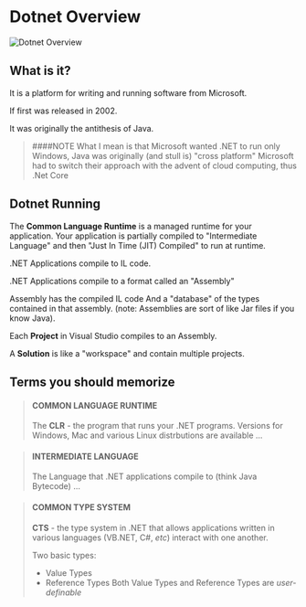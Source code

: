 # Dotnet Overview 
![Dotnet Overview](\img\dotnet.excalidraw.svg)

## What is it?
It is a platform for writing and running software from Microsoft.

If first was released in 2002.

It was originally the antithesis of Java.

> ####NOTE
> What I mean is that Microsoft wanted .NET to run only Windows, Java was originally (and stull is) "cross platform"
> Microsoft had to switch their approach with the advent of cloud computing, thus .Net Core

## Dotnet Running

The **Common Language Runtime** is a managed runtime for your application. Your application is partially compiled to "Intermediate Language" and then "Just In Time (JIT) Compiled" to run at runtime.

.NET Applications compile to IL code.

.NET Applications compile to a format called an "Assembly"

Assembly has the compiled IL code
And a "database" of the types contained in that assembly.
(note: Assemblies are sort of like Jar files if you know Java).

Each **Project** in Visual Studio compiles to an Assembly.

A **Solution** is like a "workspace" and contain multiple projects.

## Terms you should memorize

> #### COMMON LANGUAGE RUNTIME
> The **CLR** - the program that runs your .NET programs. Versions for Windows, Mac and various Linux distrbutions are available 
...

> #### INTERMEDIATE LANGUAGE
> The Language that .NET applications compile to (think Java Bytecode)
...

> #### COMMON TYPE SYSTEM
> **CTS** - the type system in .NET that allows applications written in various languages (VB.NET, C#, *etc*) interact with one another. 
> 
> Two basic types:
> - Value Types
> - Reference Types
> Both Value Types and Reference Types are *user-definable*